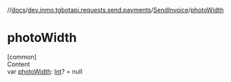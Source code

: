 //[docs](../../../index.md)/[dev.inmo.tgbotapi.requests.send.payments](../index.md)/[SendInvoice](index.md)/[photoWidth](photo-width.md)



# photoWidth  
[common]  
Content  
var [photoWidth](photo-width.md): [Int](https://kotlinlang.org/api/latest/jvm/stdlib/kotlin/-int/index.html)? = null  



